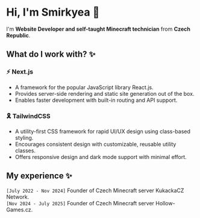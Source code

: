 
# Hi, I'm Smirkyea 👋

I'm **Website Developer and self-taught Minecraft technician** from **Czech Republic**.

## What do I work with? ✨

### ⚡ Next.js
*  A framework for the popular JavaScript library React.js.
*  Provides server-side rendering and static site generation out of the box.
*  Enables faster development with built-in routing and API support.

### 🎗️ TailwindCSS
*  A utility-first CSS framework for rapid UI/UX design using class-based styling.
*  Encourages consistent design with customizable, reusable utility classes.
*  Offers responsive design and dark mode support with minimal effort.

## My experience ✨

```[July 2022 - Nov 2024]``` Founder of Czech Minecraft server KukackaCZ Network.<br/>
```[Nov 2024 - July 2025]``` Founder of Czech Minecraft server Hollow-Games.cz.
